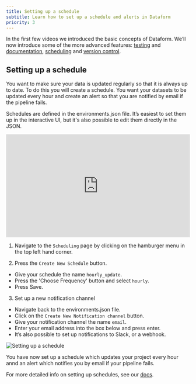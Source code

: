 ```yaml
---
title: Setting up a schedule
subtitle: Learn how to set up a schedule and alerts in Dataform
priority: 3
---
```


In the first few videos we introduced the basic concepts of Dataform. We’ll now introduce some of the more advanced features: [testing](https://docs.dataform.co/guides/assertions) and [documentation](https://docs.dataform.co/guides/datasets/documentation), [scheduling](https://docs.dataform.co/dataform-web/scheduling) and [version control](https://docs.dataform.co/dataform-web/version-control).

## Setting up a schedule

You want to make sure your data is updated regularly so that it is always up to date. To do this you will create a schedule. You want your datasets to be updated every hour and create an alert so that you are notified by email if the pipeline fails.

Schedules are defined in the environments.json file. It’s easiest to set them up in the interactive UI, but it's also possible to edit them directly in the JSON.

<div style="position: relative; padding-bottom: 55.93750000000001%; height: 0;"><iframe src="https://www.loom.com/embed/28219ff65f9c4faca1604289c07cae3c" frameborder="0" webkitallowfullscreen mozallowfullscreen allowfullscreen style="position: absolute; top: 0; left: 0; width: 100%; height: 100%;"></iframe></div>

1. Navigate to the `Scheduling` page by clicking on the hamburger menu in the top left hand corner.

2. Press the `Create New Schedule` button.

- Give your schedule the name `hourly_update`.
- Press the 'Choose Frequency' button and select `hourly`.
- Press Save.

3. Set up a new notification channel

- Navigate back to the environments.json file.
- Click on the `Create New Notification channel` button.
- Give your notification channel the name `email`.
- Enter your email address into the box below and press enter.
- It’s also possible to set up notifications to Slack, or a webhook.

<img src="https://assets.dataform.co/getting%20started%20tutorial/schedululing/Screenshot%202020-08-13%20at%2015.54%201%20(1).png" max-width="753"  alt="Setting up a schedule" />

You have now set up a schedule which updates your project every hour annd an alert which notifies you by email if your pipeline fails.

For more detailed info on setting up schedules, see our [docs](https://docs.dataform.co/dataform-web/scheduling#__next).
